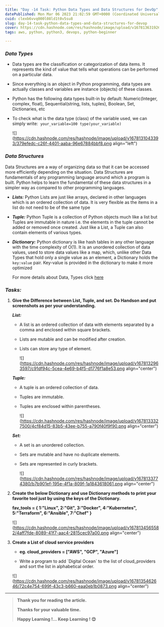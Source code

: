 ```yaml
---
title: "Day -14 Task: Python Data Types and Data Structures for DevOp"
datePublished: Mon Mar 06 2023 21:02:59 GMT+0000 (Coordinated Universal Time)
cuid: clexb6vvq000l08ld1t0v5su8
slug: day-14-task-python-data-types-and-data-structures-for-devop
cover: https://cdn.hashnode.com/res/hashnode/image/upload/v1678136319268/bf3dc1d2-27ae-4cd1-89bf-9c755184a609.jpeg
tags: aws, python, python3, devops, python-beginner

---
```


### *Data Types*

* Data types are the classification or categorization of data items. It represents the kind of value that tells what operations can be performed on a particular data.
    
* Since everything is an object in Python programming, data types are actually classes and variables are instance (objects) of these classes.
    
* Python has the following data types built-in by default: Numeric(Integer, complex, float), Sequential(string, lists, tuples), Boolean, Set, Dictionaries, etc
    
* To check what is the data type (class) of the variable used, we can simply write:  `your_variable=100`  `type(your_variable)`
    
    ![](https://cdn.hashnode.com/res/hashnode/image/upload/v1678131043393/379efedc-c26f-4401-aaba-96e67884bbf8.png align="left")
    

### *Data Structures*

Data Structures are a way of organizing data so that it can be accessed more efficiently depending on the situation. Data Structures are fundamentals of any programming language around which a program is built. Python helps to learn the fundamental of these data structures in a simpler way as compared to other programming languages.

* ***Lists:*** Python Lists are just like arrays, declared in other languages which is an ordered collection of data. It is very flexible as the items in a list do not need to be of the same type
    
* ***Tuple:*** Python Tuple is a collection of Python objects much like a list but Tuples are immutable in nature i.e. the elements in the tuple cannot be added or removed once created. Just like a List, a Tuple can also contain elements of various types.
    
* ***Dictionary:*** Python dictionary is like hash tables in any other language with the time complexity of O(1). It is an unordered collection of data values, used to store data values like a map, which, unlike other Data Types that hold only a single value as an element, a Dictionary holds the `key:value` pair. Key-value is provided in the dictionary to make it more optimized
    
    For more details about Data, Types click [here](https://hashnode.com/edit/clex48uo1000i0ajo7uw7821o)
    

### ***Tasks:***

1. **Give the Difference between List, Tuple, and set. Do Handson and put screenshots as per your understanding.**
    
    ***List:***
    
    * A list is an ordered collection of data with elements separated by a comma and enclosed within square brackets.
        
    * Lists are mutable and can be modified after creation.
        
    * Lists can store any type of element.
        
        ![](https://cdn.hashnode.com/res/hashnode/image/upload/v1678132963597/c91df94c-5cea-4e69-b4f5-d1776f1a8e53.png align="center")
        
    
    ***Tuple:***
    
    * A tuple is an ordered collection of data.
        
    * Tuples are immutable.
        
    * Tuples are enclosed within parentheses.
        
        ![](https://cdn.hashnode.com/res/hashnode/image/upload/v1678133327500/4cf84d15-83b5-43ee-b755-a790f40f9f90.png align="center")
        
    
    ***Set:***
    
    * A set is an unordered collection.
        
    * Sets are mutable and have no duplicate elements.
        
    * Sets are represented in curly brackets.
        
        ![](https://cdn.hashnode.com/res/hashnode/image/upload/v1678133774380/b7b901ef-195e-4f1a-809f-1a1843618061.png align="center")
        
2. **Create the below Dictionary and use Dictionary methods to print your favorite tool just by using the keys of the Dictionary.**
    
    **fav\_tools = { 1:"Linux", 2:"Git", 3:"Docker", 4:"Kubernetes", 5:"Terraform", 6:"Ansible", 7:"Chef" }**
    
    ![](https://cdn.hashnode.com/res/hashnode/image/upload/v1678134565582/4aff7fde-8089-41f7-aac4-2815cec97a00.png align="center")
    
3. **Create a List of cloud service providers**
    
    * **eg. cloud\_providers = \["AWS", "GCP", "Azure"\]**
        
    * Write a program to add \`Digital Ocean\` to the list of cloud\_providers and sort the list in alphabetical order.
        
    
    ![](https://cdn.hashnode.com/res/hashnode/image/upload/v1678135462646/72c4e754-699f-43c3-b660-eaa0eb1b0873.png align="center")
    

---

> **Thank you for reading the article.**
> 
> **Thanks for your valuable time.**
> 
> **Happy Learning !... Keep Learning ! 😊**